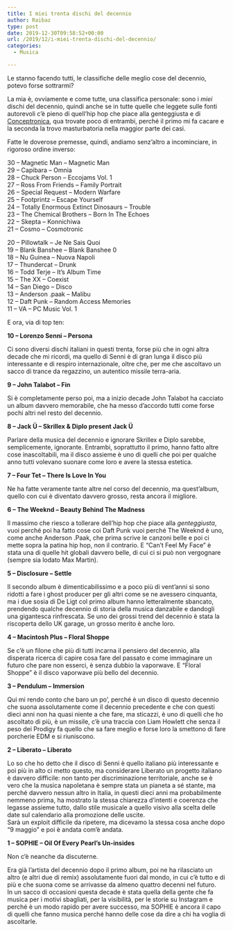 ```yaml
---
title: I miei trenta dischi del decennio
author: Raibaz
type: post
date: 2019-12-30T09:58:52+00:00
url: /2019/12/i-miei-trenta-dischi-del-decennio/
categories:
  - Musica

---
```

 

Le stanno facendo tutti, le classifiche delle meglio cose del decennio, potevo forse sottrarmi?

La mia è, ovviamente e come tutte, una classifica personale: sono i _miei_ dischi del decennio, quindi anche se in tutte quelle che leggete sulle fonti autorevoli c&#8217;è pieno di quell&#8217;hip hop che piace alla genteggiusta e di [Conceptronica][1], qua trovate poco di entrambi, perché il primo mi fa cacare e la seconda la trovo masturbatoria nella maggior parte dei casi.

Fatte le doverose premesse, quindi, andiamo senz&#8217;altro a incominciare, in rigoroso ordine inverso:

30 &#8211; Magnetic Man &#8211; Magnetic Man  
29 &#8211; Capibara &#8211; Omnia  
28 &#8211; Chuck Person &#8211; Eccojams Vol. 1  
27 &#8211; Ross From Friends &#8211; Family Portrait  
26 &#8211; Special Request &#8211; Modern Warfare  
25 &#8211; Footprintz &#8211; Escape Yourself  
24 &#8211; Totally Enormous Extinct Dinosaurs &#8211; Trouble  
23 &#8211; The Chemical Brothers &#8211; Born In The Echoes  
22 &#8211; Skepta &#8211; Konnichiwa  
21 &#8211; Cosmo &#8211; Cosmotronic<figure class="wp-block-embed-youtube wp-block-embed is-type-video is-provider-youtube wp-embed-aspect-16-9 wp-has-aspect-ratio">

<div class="wp-block-embed__wrapper">
</div></figure> 

20 &#8211; Pillowtalk &#8211; Je Ne Sais Quoi  
19 &#8211; Blank Banshee &#8211; Blank Banshee 0  
18 &#8211; Nu Guinea &#8211; Nuova Napoli  
17 &#8211; Thundercat &#8211; Drunk  
16 &#8211; Todd Terje &#8211; It&#8217;s Album Time  
15 &#8211; The XX &#8211; Coexist  
14 &#8211; San Diego &#8211; Disco  
13 &#8211; Anderson .paak &#8211; Malibu  
12 &#8211; Daft Punk &#8211; Random Access Memories  
11 &#8211; VA &#8211; PC Music Vol. 1<figure class="wp-block-embed-youtube wp-block-embed is-type-video is-provider-youtube wp-embed-aspect-16-9 wp-has-aspect-ratio">

<div class="wp-block-embed__wrapper">
</div></figure> 

E ora, via di top ten:

**10 &#8211; Lorenzo Senni &#8211; Persona**

Ci sono diversi dischi italiani in questi trenta, forse più che in ogni altra decade che mi ricordi, ma quello di Senni è di gran lunga il disco più interessante e di respiro internazionale, oltre che, per me che ascoltavo un sacco di trance da regazzino, un autentico missile terra-aria.<figure class="wp-block-embed-youtube wp-block-embed is-type-video is-provider-youtube wp-embed-aspect-16-9 wp-has-aspect-ratio">

<div class="wp-block-embed__wrapper">
</div></figure> 

**9 &#8211; John Talabot &#8211; Fin**

Si è completamente perso poi, ma a inizio decade John Talabot ha cacciato un album davvero memorabile, che ha messo d&#8217;accordo tutti come forse pochi altri nel resto del decennio.<figure class="wp-block-embed-youtube wp-block-embed is-type-video is-provider-youtube wp-embed-aspect-4-3 wp-has-aspect-ratio">

<div class="wp-block-embed__wrapper">
</div></figure> 

**8 &#8211; Jack Ü &#8211; Skrillex & Diplo present Jack Ü**

Parlare della musica del decennio e ignorare Skrillex e Diplo sarebbe, semplicemente, ignorante. Entrambi, soprattutto il primo, hanno fatto altre cose inascoltabili, ma il disco assieme è uno di quelli che poi per qualche anno tutti volevano suonare come loro e avere la stessa estetica.<figure class="wp-block-embed-youtube wp-block-embed is-type-video is-provider-youtube wp-embed-aspect-16-9 wp-has-aspect-ratio">

<div class="wp-block-embed__wrapper">
</div></figure> 

**7 &#8211; Four Tet &#8211; There Is Love In You**

Ne ha fatte veramente tante altre nel corso del decennio, ma quest&#8217;album, quello con cui è diventato davvero grosso, resta ancora il migliore.<figure class="wp-block-embed-youtube wp-block-embed is-type-video is-provider-youtube wp-embed-aspect-4-3 wp-has-aspect-ratio">

<div class="wp-block-embed__wrapper">
</div></figure> 

**6 &#8211; The Weeknd &#8211; Beauty Behind The Madness**

Il massimo che riesco a tollerare dell&#8217;hip hop che piace alla _genteggiusta_, vuoi perché poi ha fatto cose coi Daft Punk vuoi perché The Weeknd è uno, come anche Anderson .Paak, che prima scrive le canzoni belle e poi ci mette sopra la patina hip hop, non il contrario. E &#8220;Can&#8217;t Feel My Face&#8221; è stata una di quelle hit globali davvero belle, di cui ci si può non vergognare (sempre sia lodato Max Martin).<figure class="wp-block-embed-youtube wp-block-embed is-type-video is-provider-youtube wp-embed-aspect-16-9 wp-has-aspect-ratio">

<div class="wp-block-embed__wrapper">
</div></figure> 

**5 &#8211; Disclosure &#8211; Settle**

Il secondo album è dimenticabilissimo e a poco più di vent&#8217;anni si sono ridotti a fare i ghost producer per gli altri come se ne avessero cinquanta, ma i due sosia di De Ligt col primo album hanno letteralmente sbancato, prendendo qualche decennio di storia della musica danzabile e dandogli una gigantesca rinfrescata. Se uno dei grossi trend del decennio è stata la riscoperta dello UK garage, un grosso merito è anche loro.<figure class="wp-block-embed-youtube wp-block-embed is-type-video is-provider-youtube wp-embed-aspect-16-9 wp-has-aspect-ratio">

<div class="wp-block-embed__wrapper">
</div></figure> 

**4 &#8211; Macintosh Plus &#8211; Floral Shoppe**

Se c&#8217;è un filone che più di tutti incarna il pensiero del decennio, alla disperata ricerca di capire cosa fare del passato e come immaginare un futuro che pare non esserci, è senza dubbio la vaporwave. E &#8220;Floral Shoppe&#8221; è il disco vaporwave più bello del decennio.<figure class="wp-block-embed-youtube wp-block-embed is-type-video is-provider-youtube wp-embed-aspect-4-3 wp-has-aspect-ratio">

<div class="wp-block-embed__wrapper">
</div></figure> 

**3 &#8211; Pendulum &#8211; Immersion**

Qui mi rendo conto che baro un po&#8217;, perché è un disco di questo decennio che suona assolutamente come il decennio precedente e che con questi dieci anni non ha quasi niente a che fare, ma sticazzi, è uno di quelli che ho ascoltato di più, è un missile, c&#8217;è una traccia con Liam Howlett che senza il peso dei Prodigy fa quello che sa fare meglio e forse loro la smettono di fare porcherie EDM e si riuniscono.<figure class="wp-block-embed-youtube wp-block-embed is-type-video is-provider-youtube wp-embed-aspect-16-9 wp-has-aspect-ratio">

<div class="wp-block-embed__wrapper">
</div></figure> 

**2 &#8211; Liberato &#8211; Liberato**

Lo so che ho detto che il disco di Senni è quello italiano più interessante e poi più in alto ci metto questo, ma considerare Liberato un progetto italiano è davvero difficile: non tanto per discriminazione territoriale, anche se è vero che la musica napoletana è sempre stata un pianeta a sé stante, ma perché davvero nessun altro in Italia, in questi dieci anni ma probabilmente nemmeno prima, ha mostrato la stessa chiarezza d&#8217;intenti e coerenza che legasse assieme tutto, dallo stile musicale a quello visivo alla scelta delle date sul calendario alla promozione delle uscite.  
Sarà un exploit difficile da ripetere, ma dicevamo la stessa cosa anche dopo &#8220;9 maggio&#8221; e poi è andata com&#8217;è andata.<figure class="wp-block-embed-youtube wp-block-embed is-type-video is-provider-youtube wp-embed-aspect-16-9 wp-has-aspect-ratio">

<div class="wp-block-embed__wrapper">
</div></figure> 

**1 &#8211; SOPHIE &#8211; Oil Of Every Pearl&#8217;s Un-insides**

Non c&#8217;è neanche da discuterne.

Era già l&#8217;artista del decennio dopo il primo album, poi ne ha rilasciato un altro (e altri due di remix) assolutamente fuori dal mondo, in cui c&#8217;è tutto e di più e che suona come se arrivasse da almeno quattro decenni nel futuro.  
In un sacco di occasioni questa decade è stata quella della gente che fa musica per i motivi sbagliati, per la visibilità, per le storie su Instagram e perché è un modo rapido per avere successo, ma SOPHIE è ancora il capo di quelli che fanno musica perché hanno delle cose da dire a chi ha voglia di ascoltarle.<figure class="wp-block-embed-youtube wp-block-embed is-type-video is-provider-youtube wp-embed-aspect-16-9 wp-has-aspect-ratio">

<div class="wp-block-embed__wrapper">
</div></figure>

 [1]: https://pitchfork.com/features/article/2010s-rise-of-conceptronica-electronic-music/